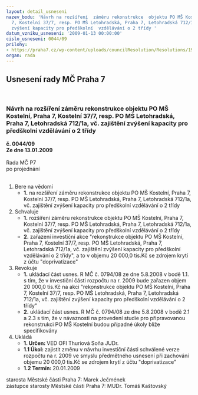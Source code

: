 ```yaml
---
layout: detail_usneseni
nazev_bodu: 'Návrh na rozšíření  záměru rekonstrukce  objektu PO MŠ Kostelní, Praha
  7, Kostelní 37/7, resp. PO MŠ Letohradská, Praha 7, Letohradská 712/1a, vč. zajištění
  zvýšení kapacity pro předškolní  vzdělávání o 2 třídy '
datum_vzniku_usneseni: '2009-01-13 00:00:00'
cislo_usneseni: 0044/09
prilohy:
- https://praha7.cz/wp-content/uploads/councilResolution/Resolutions/19371/2-usnesen%c3%ad0794_08.doc
organ: rada
---
```

<div id="ucUsn_pList" class="usn">
	<span><h2>Usnesení rady MČ Praha 7 </h2>
<br></span><div class="standBody">
<span><h3>Návrh na rozšíření  záměru rekonstrukce  objektu PO MŠ Kostelní, Praha 7, Kostelní 37/7, resp. PO MŠ Letohradská, Praha 7, Letohradská 712/1a, vč. zajištění zvýšení kapacity pro předškolní  vzdělávání o 2 třídy </h3></span><div class="center">
		<strong>č. 0044/09</strong><br>
	</div>
<div class="center">
		<strong>Ze dne 13.01.2009</strong><br><br>
	</div>Rada MČ P7<br> po projednání<br><br><ol>
<li>Bere na vědomí<ul><li>
<strong>1.</strong> na rozšíření  záměru rekonstrukce  objektu PO MŠ Kostelní, Praha 7, Kostelní 37/7, resp. PO MŠ Letohradská, Praha 7, Letohradská 712/1a, vč. zajištění zvýšení kapacity pro předškolní  vzdělávání o 2 třídy </li></ul>
</li>
<li>Schvaluje<ul>
<li>
<strong>1.</strong> rozšíření  záměru rekonstrukce objektu PO MŠ Kostelní, Praha 7, Kostelní 37/7, resp. PO MŠ Letohradská, Praha 7, Letohradská 712/1a, vč. zajištění zvýšení kapacity pro předškolní vzdělávání o 2 třídy</li>
<li>
<strong>2.</strong> zařazení investiční akce "rekonstrukce objektu PO MŠ Kostelní, Praha 7, Kostelní 37/7, resp. PO MŠ Letohradská, Praha 7, Letohradská 712/1a, vč. zajištění zvýšení kapacity pro předškolní vzdělávání o 2 třídy", a to v objemu 20 000,0 tis.Kč se zdrojem krytí z účtu "doprivatizace"</li>
</ul>
</li>
<li>Revokuje<ul>
<li>
<strong>1.</strong> ukládací část usnes. R MČ č. 0794/08 ze dne 5.8.2008 v bodě 1.1. s tím, že v investiční části rozpočtu na r. 2009 bude zařazen objem 20 000,0 tis.Kč na akci "rekonstrukce objektu PO MŠ Kostelní, Praha 7, Kostelní 37/7, resp. PO MŠ Letohradská, Praha 7, Letohradská 712/1a, vč. zajištění zvýšení kapacity pro předškolní vzdělávání o 2 třídy"</li>
<li>
<strong>2.</strong> ukládací část usnes. R MČ č. 0794/08 ze dne 5.8.2008 v bodě 2.1 a 2.3 s tím, že v návaznosti na provedení studie pro připravovanou rekonstrukci PO MŠ Kostelní budou případné úkoly blíže specifikovány</li>
</ul>
</li>
<li>Ukládá<ul>
<li>
<strong>1. Určen: </strong>VED OFI Thuriová Soňa JUDr.</li>
<li>
<strong>1.1 Úkol: </strong>zajistit změnu v návrhu investiční části schválené verze rozpočtu na r. 2009 ve smyslu předmětného usnesení při zachování objemu 20 000,0 tis.Kč se zdrojem krytí z účtu "doprivatizace"</li>
<li>
<strong>1.2 Termín: </strong>20.01.2009</li>
</ul>
</li>
</ol>starosta Městské části Praha 7: Marek Ječmének<br>zástupce starosty Městské části Praha 7: MUDr. Tomáš Kaštovský 
</div>
</div>